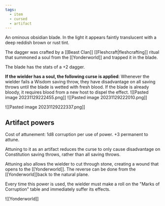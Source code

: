 ```yaml
---
tags:
  - item
  - cursed
  - artifact
---
```

An ominous obsidian blade. In the light it appears faintly translucent with a deep reddish brown or rust tint.

The dagger was crafted by a [[Beast Clan]] [[Fleshcraft|fleshcrafting]] ritual that summoned a soul from the [[Yonderworld]] and trapped it in the blade.

The blade has the stats of a +2 dagger. 

**If the wielder has a soul, the following curse is applied**: Whenever the wielder fails a Wisdom saving throw, they have disadvantage on all saving throws until the blade is wetted with fresh blood. If the blade is already bloody, it requires blood from a new host to dispel the effect.
![[Pasted image 20231129222455.png]]
![[Pasted image 20231129222010.png]]

![[Pasted image 20231129222337.png]]
## Artifact powers
Cost of attunement: 1d8 corruption per use of power. +3 permanent to attune.

Attuning to it as an artifact reduces the curse to only cause disadvantage on Constitution saving throws, rather than all saving throws.

Attuning also allows the wielder to cut through stone, creating a wound that opens to the [[Yonderworld]]. The reverse can be done from the [[Yonderworld]]back to the natural plane.

Every time this power is used, the wielder must make a roll on the "Marks of Corruption" table and immediately suffer its effects.

![[Yonderworld]]